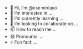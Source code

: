 - 👋 Hi, I’m @osomedayo
- 👀 I’m interested in ...
- 🌱 I’m currently learning ...
- 💞️ I’m looking to collaborate on ...
- 📫 How to reach me ...
- 😄 Pronouns: ...
- ⚡ Fun fact: ...

<!---
osomedayo/osomedayo is a ✨ special ✨ repository because its `README.md` (this file) appears on your GitHub profile.
You can click the Preview link to take a look at your changes.
--->

